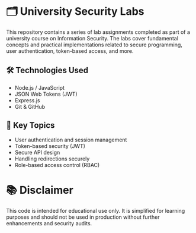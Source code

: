 # 🗂️ University Security Labs

This repository contains a series of lab assignments completed as part of a university course on Information Security. The labs cover fundamental concepts and practical implementations related to secure programming, user authentication, token-based access, and more.

## 🛠 Technologies Used

- Node.js / JavaScript
- JSON Web Tokens (JWT)
- Express.js
- Git & GitHub

## 🔐 Key Topics

- User authentication and session management
- Token-based security (JWT)
- Secure API design
- Handling redirections securely
- Role-based access control (RBAC)

# 📚 Disclaimer
This code is intended for educational use only. It is simplified for learning purposes and should not be used in production without further enhancements and security audits.
